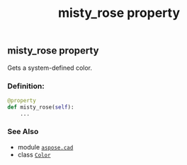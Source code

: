 ﻿---
title: misty_rose property
second_title: Aspose.CAD for Python via .NET API References
description: 
type: docs
weight: 1130
url: /python-net/aspose.cad/color/misty_rose/
is_root: false
---

## misty_rose property


Gets a system-defined color.
### Definition:
```python
@property
def misty_rose(self):
    ...
```

### See Also
* module [`aspose.cad`](../../)
* class [`Color`](/cad/python-net/aspose.cad/color)
